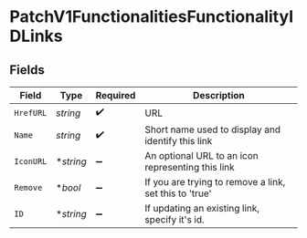 # PatchV1FunctionalitiesFunctionalityIDLinks


## Fields

| Field                                                  | Type                                                   | Required                                               | Description                                            |
| ------------------------------------------------------ | ------------------------------------------------------ | ------------------------------------------------------ | ------------------------------------------------------ |
| `HrefURL`                                              | *string*                                               | :heavy_check_mark:                                     | URL                                                    |
| `Name`                                                 | *string*                                               | :heavy_check_mark:                                     | Short name used to display and identify this link      |
| `IconURL`                                              | **string*                                              | :heavy_minus_sign:                                     | An optional URL to an icon representing this link      |
| `Remove`                                               | **bool*                                                | :heavy_minus_sign:                                     | If you are trying to remove a link, set this to 'true' |
| `ID`                                                   | **string*                                              | :heavy_minus_sign:                                     | If updating an existing link, specify it's id.         |